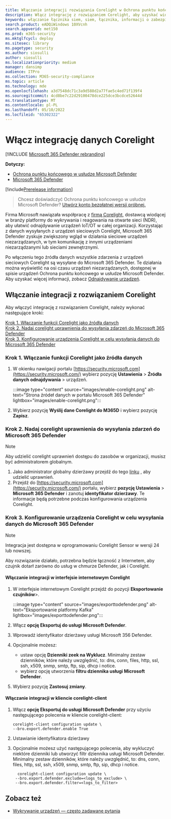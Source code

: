 ```yaml
---
title: Włączanie integracji rozwiązania Corelight w Ochrona punktu końcowego w usłudze Microsoft Defender
description: Włącz integrację z rozwiązaniem Corelight, aby uzyskać widoczność skoncentrowaną na urządzeniach IoT/OT w obszarach sieci, w których nie wdrożono rozwiązania MDE
keywords: włączanie łącznika siem, siem, łącznika, informacji o zabezpieczeniach i zdarzeń
search.product: eADQiWindows 10XVcnh
search.appverid: met150
ms.prod: m365-security
ms.mktglfcycl: deploy
ms.sitesec: library
ms.pagetype: security
ms.author: siosulli
author: siosulli
ms.localizationpriority: medium
manager: dansimp
audience: ITPro
ms.collection: M365-security-compliance
ms.topic: article
ms.technology: mde
ms.openlocfilehash: a3d7548dc71c3a9d588d2a77fae5c4ed71f139f4
ms.sourcegitcommit: 4cd8be7c22d29100478dce225dce3bcdce52644d
ms.translationtype: MT
ms.contentlocale: pl-PL
ms.lasthandoff: 05/10/2022
ms.locfileid: "65302322"
---
```

# <a name="enable-corelight-data-integration"></a>Włącz integrację danych Corelight

[!INCLUDE [Microsoft 365 Defender rebranding](../../includes/microsoft-defender.md)]

**Dotyczy:**

- [Ochrona punktu końcowego w usłudze Microsoft Defender](https://go.microsoft.com/fwlink/?linkid=2154037)
- [Microsoft 365 Defender](https://go.microsoft.com/fwlink/?linkid=2118804)

[!include[Prerelease information](../../includes/prerelease.md)]

> Chcesz doświadczyć Ochrona punktu końcowego w usłudze Microsoft Defender? [Utwórz konto bezpłatnej wersji próbnej.](https://signup.microsoft.com/create-account/signup?products=7f379fee-c4f9-4278-b0a1-e4c8c2fcdf7e&ru=https://aka.ms/MDEp2OpenTrial?ocid=docs-wdatp-enablesiem-abovefoldlink)

Firma Microsoft nawiązała współpracę z [firmą Corelight](https://corelight.com/integrations/iot-security), dostawcą wiodącej w branży platformy do wykrywania i reagowania na otwarte sieci (NDR), aby ułatwić odnajdywanie urządzeń IoT/OT w całej organizacji. Korzystając z danych wysyłanych z urządzeń sieciowych Corelight, Microsoft 365 Defender zyskuje zwiększony wgląd w działania sieciowe urządzeń niezarządzanych, w tym komunikację z innymi urządzeniami niezarządzanymi lub sieciami zewnętrznymi.

Po włączeniu tego źródła danych wszystkie zdarzenia z urządzeń sieciowych Corelight są wysyłane do Microsoft 365 Defender. Te działania można wyświetlić na osi czasu urządzeń niezarządzanych, dostępnej w spisie urządzeń Ochrona punktu końcowego w usłudze Microsoft Defender. Aby uzyskać więcej informacji, zobacz [Odnajdywanie urządzeń](device-discovery.md).

## <a name="enabling-the-corelight-integration"></a>Włączanie integracji z rozwiązaniem Corelight

Aby włączyć integrację z rozwiązaniem Corelight, należy wykonać następujące kroki:

[Krok 1. Włączanie funkcji Corelight jako źródła danych](#step-1-turn-on-corelight-as-a-data-source)<br>
[Krok 2. Nadaj corelight uprawnienia do wysyłania zdarzeń do Microsoft 365 Defender](#step-2-provide-permission-for-corelight-to-send-events-to-microsoft-365-defender)<br>
[Krok 3. Konfigurowanie urządzenia Corelight w celu wysyłania danych do Microsoft 365 Defender](#step-3-configure-your-corelight-appliance-to-send-data-to-microsoft-365-defender)

### <a name="step-1-turn-on-corelight-as-a-data-source"></a>Krok 1. Włączanie funkcji Corelight jako źródła danych

1. W okienku nawigacji portalu [https://security.microsoft.com](https://security.microsoft.com/) wybierz pozycję **Ustawienia** \> **Źródła danych** **odnajdywania** \> urządzeń.

   :::image type="content" source="images/enable-corelight.png" alt-text="Strona źródeł danych w portalu Microsoft 365 Defender" lightbox="images/enable-corelight.png":::

2. Wybierz pozycję **Wyślij dane Corelight do M365D** i wybierz pozycję **Zapisz**.

### <a name="step-2-provide-permission-for-corelight-to-send-events-to-microsoft-365-defender"></a>Krok 2. Nadaj corelight uprawnienia do wysyłania zdarzeń do Microsoft 365 Defender

> [!NOTE]
> Aby udzielić corelight uprawnień dostępu do zasobów w organizacji, musisz być administratorem globalnym.

1. Jako administrator globalny dzierżawy przejdź do tego [linku](<https://login.microsoftonline.com/common/oauth2/authorize?prompt=consent&client_id=d8be544e-9d1a-4825-a5cb-fb447457f692&response_type=code&sso_reload=true>) , aby udzielić uprawnień.
2. Przejdź do [https://security.microsoft.com](https://security.microsoft.com/) portalu, wybierz **pozycję Ustawienia** \> **Microsoft 365 Defender** i zanotuj **identyfikator dzierżawy**. Te informacje będą potrzebne podczas konfigurowania urządzenia Corelight.

### <a name="step-3-configure-your-corelight-appliance-to-send-data-to-microsoft-365-defender"></a>Krok 3. Konfigurowanie urządzenia Corelight w celu wysyłania danych do Microsoft 365 Defender

> [!NOTE]
> Integracja jest dostępna w oprogramowaniu Corelight Sensor w wersji 24 lub nowszej.
> 
> Aby rozwiązanie działało, potrzebna będzie łączność z Internetem, aby czujnik dotarł zarówno do usług w chmurze Defender, jak i Corelight.

#### <a name="enable-the-integration-in-the-corelight-web-interface"></a>Włączanie integracji w interfejsie internetowym Corelight

1. W interfejsie internetowym Corelight przejdź do pozycji **Eksportowanie czujników**\>.

   :::image type="content" source="images/exporttodefender.png" alt-text="Eksportowanie platformy Kafka" lightbox="images/exporttodefender.png":::

2. Włącz **opcję Eksportuj do usługi Microsoft Defender**.
3. Wprowadź identyfikator dzierżawy usługi Microsoft 356 Defender.
4. Opcjonalnie możesz:
    - ustaw opcję **Dzienniki zeek na Wyklucz**. Minimalny zestaw dzienników, które należy uwzględnić, to: dns, conn, files, http, ssl, ssh, x509, snmp, smtp, ftp, sip, dhcp i notice.
    - wybierz opcję utworzenia **filtru dziennika usługi Microsoft Defender**.
5. Wybierz pozycję **Zastosuj zmiany**.

#### <a name="enable-the-integration-in-the-corelight-client"></a>Włączanie integracji w kliencie corelight-client

1. Włącz **opcję Eksportuj do usługi Microsoft Defender** przy użyciu następującego polecenia w kliencie corelight-client:

    ``` command
    corelight-client configuration update \
    --bro.export.defender.enable True
    ```

2. Ustawianie identyfikatora dzierżawy

3. Opcjonalnie możesz użyć następującego polecenia, aby wykluczyć niektóre dzienniki lub utworzyć filtr dziennika usługi Microsoft Defender. Minimalny zestaw dzienników, które należy uwzględnić, to: dns, conn, files, http, ssl, ssh, x509, snmp, smtp, ftp, sip, dhcp i notice.

   ``` command
     corelight-client configuration update \
    --bro.export.defender.exclude=<logs_to_exclude> \
    --bro.export.defender.filter=<logs_to_filter>
   ```

## <a name="see-also"></a>Zobacz też

- [Wykrywanie urządzeń — często zadawane pytania](device-discovery-faq.md)